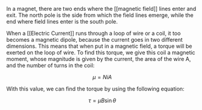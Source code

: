 In a magnet, there are two ends where the [[magnetic field]] lines enter and exit. The north pole is the side from which the field lines emerge, while the end where field lines enter is the south pole. 

When a [[Electric Current]] runs through a loop of wire or a coil, it too becomes a magnetic dipole, because the current goes in two different dimensions. This means that when put in a magnetic field, a torque will be exerted on the loop of wire. To find this torque, we give this coil a magnetic moment, whose magnitude is given by the current, the area of the wire A, and the number of turns in the coil:

$$
\mu = NiA
$$

With this value, we can find the torque by using the following equation:

$$
\tau = \mu B \sin \theta
$$
